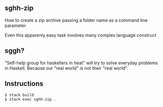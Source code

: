 ## sghh-zip
How to create a zip archive passing a folder name as a command line parameter

Even this apparenly easy task involves many complex language construct

## sggh?
"Self-help group for haskellers in heat" will try to solve everyday problems in Haskell.
Because our "real world" is not their "real world".

## Instructions
```
$ stack build
$ stack exec sghh-zip .
```
